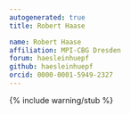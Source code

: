```yaml
---
autogenerated: true
title: Robert Haase

name: Robert Haase
affiliation: MPI-CBG Dresden
forum: haesleinhuepf
github: haesleinhuepf
orcid: 0000-0001-5949-2327
---
```

{% include warning/stub %}

